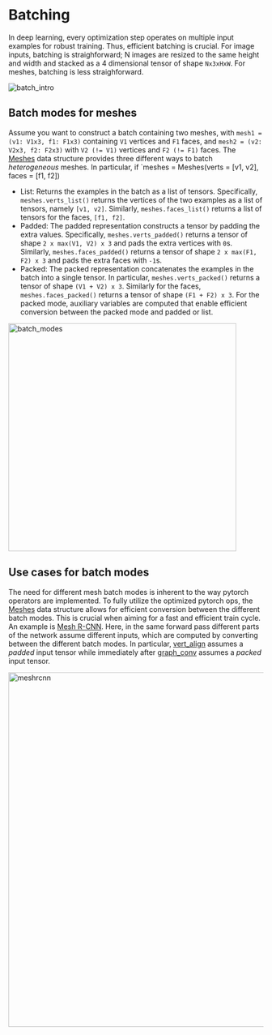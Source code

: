 # Batching

In deep learning, every optimization step operates on multiple input examples for robust training. Thus, efficient batching is crucial. For image inputs, batching is straighforward; N images are resized to the same height and width and stacked as a 4 dimensional tensor of shape `Nx3xHxW`. For meshes, batching is less straighforward.

<img src="batch_intro.png" alt="batch_intro" align="middle"/>

## Batch modes for meshes

Assume you want to construct a batch containing two meshes, with `mesh1 = (v1: V1x3, f1: F1x3)` containing `V1` vertices and `F1` faces, and `mesh2 = (v2: V2x3, f2: F2x3)` with `V2 (!= V1)` vertices and `F2 (!= F1)` faces. The [Meshes][meshes] data structure provides three different ways to batch *heterogeneous* meshes. In particular, if `meshes = Meshes(verts = [v1, v2], faces = [f1, f2])

* List: Returns the examples in the batch as a list of tensors. Specifically, `meshes.verts_list()` returns the vertices of the two examples as a list of tensors, namely `[v1, v2]`. Similarly, `meshes.faces_list()` returns a list of tensors for the faces, `[f1, f2]`.
* Padded: The padded representation constructs a tensor by padding the extra values. Specifically, `meshes.verts_padded()` returns a tensor of shape `2 x max(V1, V2) x 3` and pads the extra vertices with `0`s. Similarly, `meshes.faces_padded()` returns a tensor of shape `2 x max(F1, F2) x 3` and pads the extra faces with `-1`s.
* Packed: The packed representation concatenates the examples in the batch into a single tensor. In particular, `meshes.verts_packed()` returns a tensor of shape `(V1 + V2) x 3`. Similarly for the faces, `meshes.faces_packed()` returns a tensor of shape `(F1 + F2) x 3`. For the packed mode, auxiliary variables are computed that enable efficient conversion between the packed mode and padded or list.

<img src="batch_modes.gif" alt="batch_modes" height="450" align="middle" />

## Use cases for batch modes

The need for different mesh batch modes is inherent to the way pytorch operators are implemented. To fully utilize the optimized pytorch ops, the [Meshes][meshes] data structure allows for efficient conversion between the different batch modes. This is crucial when aiming for a fast and efficient train cycle. An example is [Mesh R-CNN][meshrcnn]. Here, in the same forward pass different parts of the network assume different inputs, which are computed by converting between the different batch modes. In particular, [vert_align][vert_align] assumes a *padded* input tensor while immediately after [graph_conv][graphconv] assumes a *packed* input tensor.

<img src="meshrcnn.png" alt="meshrcnn" width="700" align="middle" />


[meshes]: https://github.com/facebookresearch/pytorch3d/blob/master/pytorch3d/structures/meshes.py
[graphconv]: https://github.com/facebookresearch/pytorch3d/blob/master/pytorch3d/ops/graph_conv.py
[vert_align]: https://github.com/facebookresearch/pytorch3d/blob/master/pytorch3d/ops/vert_align.py
[meshrcnn]: https://github.com/facebookresearch/meshrcnn
